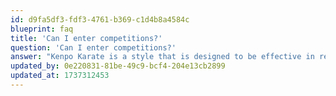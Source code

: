 ```yaml
---
id: d9fa5df3-fdf3-4761-b369-c1d4b8a4584c
blueprint: faq
title: 'Can I enter competitions?'
question: 'Can I enter competitions?'
answer: "Kenpo Karate is a style that is designed to be effective in real-life situations, with fast and multiple strikes aimed at getting you out of a confrontation as quickly as possible. Competitions are a more sporty and less realistic way to test your abilities, where you normally stop fighting as soon as you land a strike, which means Kenpo's multiple strikes can't come into play. You can of course enter competitions if you like, but training in Kenpo Karate you are likely to be disqualified."
updated_by: 0e220831-81be-49c9-bcf4-204e13cb2899
updated_at: 1737312453
---
```

